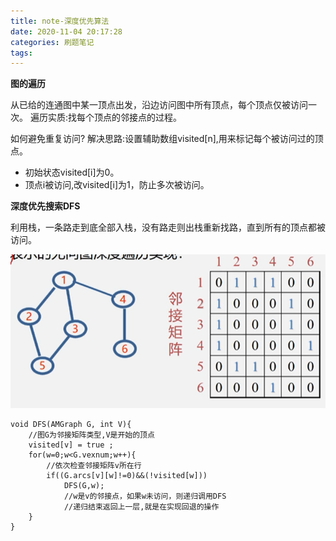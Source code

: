 ```yaml
---
title: note-深度优先算法
date: 2020-11-04 20:17:28
categories: 刷题笔记
tags:
---
```


**图的遍历**

从已给的连通图中某一顶点出发，沿边访问图中所有顶点，每个顶点仅被访问一次。
遍历实质:找每个顶点的邻接点的过程。

如何避免重复访问?
解决思路:设置辅助数组visited[n],用来标记每个被访问过的顶点。
- 初始状态visited[i]为0。
- 顶点i被访问,改visited[i]为1，防止多次被访问。

**深度优先搜索DFS**

利用栈，一条路走到底全部入栈，没有路走则出栈重新找路，直到所有的顶点都被访问。

<img src="../imgs/basic/深度优先.png">

```
void DFS(AMGraph G, int V){
    //图G为邻接矩阵类型,V是开始的顶点
    visited[v] = true ;
    for(w=0;w<G.vexnum;w++){
        //依次检查邻接矩阵v所在行
        if((G.arcs[v][w]!=0)&&(!visited[w]))
            DFS(G,w);
            //w是v的邻接点，如果w未访问，则递归调用DFS
            //递归结束返回上一层,就是在实现回退的操作
    }
}
```
